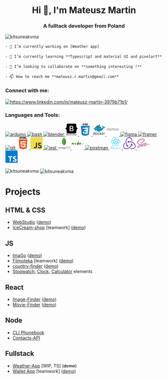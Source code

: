 <h1 align="center">Hi 👋, I'm Mateusz Martin</h1>
<h3 align="center">A fulltack developer from Poland</h3>

<p align="left"> <img src="https://komarev.com/ghpvc/?username=kitsuneakvma&label=Profile%20views&color=0e75b6&style=flat" alt="kitsuneakvma" /> </p>


```
- 🔭 I’m currently working on [Weather app]

- 🌱 I’m currently learning **Typescript and material UI and pixelart**

- 👯 I’m looking to collaborate on **something interesting !**

- 📫 How to reach me **mateusz.r.martin@gmail.com**
```
<h3 align="left">Connect with me:</h3>
<p align="left">
<a href="https://linkedin.com/in/https://www.linkedin.com/in/mateusz-martin-3979b71b1/" target="blank"><img align="center" src="https://raw.githubusercontent.com/rahuldkjain/github-profile-readme-generator/master/src/images/icons/Social/linked-in-alt.svg" alt="https://www.linkedin.com/in/mateusz-martin-3979b71b1/" height="30" width="40" /></a>
</p>

<h3 align="left">Languages and Tools:</h3>
<p align="left"> <a href="https://www.arduino.cc/" target="_blank" rel="noreferrer"> <img src="https://cdn.worldvectorlogo.com/logos/arduino-1.svg" alt="arduino" width="40" height="40"/> </a> <a href="https://www.gnu.org/software/bash/" target="_blank" rel="noreferrer"> <img src="https://www.vectorlogo.zone/logos/gnu_bash/gnu_bash-icon.svg" alt="bash" width="40" height="40"/> </a> <a href="https://www.blender.org/" target="_blank" rel="noreferrer"> <img src="https://download.blender.org/branding/community/blender_community_badge_white.svg" alt="blender" width="40" height="40"/> </a> <a href="https://getbootstrap.com" target="_blank" rel="noreferrer"> <img src="https://raw.githubusercontent.com/devicons/devicon/master/icons/bootstrap/bootstrap-plain-wordmark.svg" alt="bootstrap" width="40" height="40"/> </a> <a href="https://www.w3schools.com/css/" target="_blank" rel="noreferrer"> <img src="https://raw.githubusercontent.com/devicons/devicon/master/icons/css3/css3-original-wordmark.svg" alt="css3" width="40" height="40"/> </a> <a href="https://www.docker.com/" target="_blank" rel="noreferrer"> <img src="https://raw.githubusercontent.com/devicons/devicon/master/icons/docker/docker-original-wordmark.svg" alt="docker" width="40" height="40"/> </a> <a href="https://expressjs.com" target="_blank" rel="noreferrer"> <img src="https://raw.githubusercontent.com/devicons/devicon/master/icons/express/express-original-wordmark.svg" alt="express" width="40" height="40"/> </a> <a href="https://www.figma.com/" target="_blank" rel="noreferrer"> <img src="https://www.vectorlogo.zone/logos/figma/figma-icon.svg" alt="figma" width="40" height="40"/> </a> <a href="https://www.framer.com/" target="_blank" rel="noreferrer"> <img src="https://www.vectorlogo.zone/logos/framer/framer-icon.svg" alt="framer" width="40" height="40"/> </a> <a href="https://git-scm.com/" target="_blank" rel="noreferrer"> <img src="https://www.vectorlogo.zone/logos/git-scm/git-scm-icon.svg" alt="git" width="40" height="40"/> </a> <a href="https://www.w3.org/html/" target="_blank" rel="noreferrer"> <img src="https://raw.githubusercontent.com/devicons/devicon/master/icons/html5/html5-original-wordmark.svg" alt="html5" width="40" height="40"/> </a> <a href="https://developer.mozilla.org/en-US/docs/Web/JavaScript" target="_blank" rel="noreferrer"> <img src="https://raw.githubusercontent.com/devicons/devicon/master/icons/javascript/javascript-original.svg" alt="javascript" width="40" height="40"/> </a> <a href="https://jestjs.io" target="_blank" rel="noreferrer"> <img src="https://www.vectorlogo.zone/logos/jestjsio/jestjsio-icon.svg" alt="jest" width="40" height="40"/> </a> <a href="https://www.mongodb.com/" target="_blank" rel="noreferrer"> <img src="https://raw.githubusercontent.com/devicons/devicon/master/icons/mongodb/mongodb-original-wordmark.svg" alt="mongodb" width="40" height="40"/> </a> <a href="https://nodejs.org" target="_blank" rel="noreferrer"> <img src="https://raw.githubusercontent.com/devicons/devicon/master/icons/nodejs/nodejs-original-wordmark.svg" alt="nodejs" width="40" height="40"/> </a> <a href="https://postman.com" target="_blank" rel="noreferrer"> <img src="https://www.vectorlogo.zone/logos/getpostman/getpostman-icon.svg" alt="postman" width="40" height="40"/> </a> <a href="https://reactjs.org/" target="_blank" rel="noreferrer"> <img src="https://raw.githubusercontent.com/devicons/devicon/master/icons/react/react-original-wordmark.svg" alt="react" width="40" height="40"/> </a> <a href="https://redux.js.org" target="_blank" rel="noreferrer"> <img src="https://raw.githubusercontent.com/devicons/devicon/master/icons/redux/redux-original.svg" alt="redux" width="40" height="40"/> </a> <a href="https://sass-lang.com" target="_blank" rel="noreferrer"> <img src="https://raw.githubusercontent.com/devicons/devicon/master/icons/sass/sass-original.svg" alt="sass" width="40" height="40"/> </a> <a href="https://www.typescriptlang.org/" target="_blank" rel="noreferrer"> <img src="https://raw.githubusercontent.com/devicons/devicon/master/icons/typescript/typescript-original.svg" alt="typescript" width="40" height="40"/> </a> </p>

<p><img align="left" src="https://github-readme-stats.vercel.app/api/top-langs?username=kitsuneakvma&show_icons=true&theme=tokyonight&locale=en&layout=compact" alt="kitsuneakvma" /></p>

<p>&nbsp;<img align="center" src="https://github-readme-stats.vercel.app/api?username=kitsuneakvma&show_icons=true&theme=tokyonight&locale=en" alt="kitsuneakvma" /></p>

# Projects 
## HTML & CSS
- [WebStudio](https://github.com/KitsuneAkvma/WebStudio) ([demo](https://kitsuneakvma.github.io/WebStudio/))
- [IceCream-shop](https://github.com/KitsuneAkvma/IceCream-shop) [teamwork] ([demo](https://kitsuneakvma.github.io/IceCream-shop/))
## JS
- [ImaGo](https://github.com/KitsuneAkvma/ImaGo) ([demo](https://kitsuneakvma.github.io/ImaGo/))
- [Filmoteka](https://github.com/KitsuneAkvma/Filmoteka) [teamwork] ([demo](https://kitsuneakvma.github.io/Filmoteka/))
- [country-finder](https://github.com/KitsuneAkvma/country-finder) ([demo](https://github.com/KitsuneAkvma/country-finder))
- [Stopwatch](https://github.com/KitsuneAkvma/Vanilla-JS-1-Stopwatch), [Clock](https://github.com/KitsuneAkvma/Vanilla-JS-2-Clock), [Calculator](https://github.com/KitsuneAkvma/Vanilla-JS-3-Calculator) elements
## React
- [Image-Finder](https://github.com/KitsuneAkvma/Image-Finder) ([demo](https://kitsuneakvma.github.io/Image-Finder/))
- [Movie-Finder](https://github.com/KitsuneAkvma/Movie-Finder) ([demo](https://kitsuneakvma.github.io/Movie-Finder/))
## Node
- [CLI Phonebook](https://github.com/KitsuneAkvma/CLI-Phonebook) 
- [Contacts-API ](https://github.com/KitsuneAkvma/Contacts-API)
## Fullstack
- [Weather-App](https://github.com/KitsuneAkvma/Weather-App) [WIP, TS] (~~demo~~)
- [Wallet App](https://github.com/KitsuneAkvma/wallet) [teamwork] ([demo](https://wallet-app-g3.netlify.app/))














